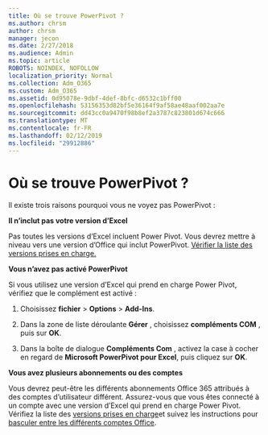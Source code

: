 ```yaml
---
title: Où se trouve PowerPivot ?
ms.author: chrsm
author: chrsm
manager: jecon
ms.date: 2/27/2018
ms.audience: Admin
ms.topic: article
ROBOTS: NOINDEX, NOFOLLOW
localization_priority: Normal
ms.collection: Adm_O365
ms.custom: Adm_O365
ms.assetid: 0d95078e-9dbf-4def-8bfc-d6532c1bff00
ms.openlocfilehash: 53156353d82bf5e36164f9af58ae48aaf002aa7e
ms.sourcegitcommit: dd43cc0a9470f98b8ef2a3787c823801d674c666
ms.translationtype: MT
ms.contentlocale: fr-FR
ms.lasthandoff: 02/12/2019
ms.locfileid: "29912886"
---
```

# <a name="where-is-power-pivot"></a>Où se trouve PowerPivot ?

Il existe trois raisons pourquoi vous ne voyez pas PowerPivot :
  
 **Il n’inclut pas votre version d’Excel**
  
Pas toutes les versions d’Excel incluent Power Pivot. Vous devrez mettre à niveau vers une version d’Office qui inclut PowerPivot. [Vérifier la liste des versions prises en charge.](https://support.office.com/article/aa64e217-4b6e-410b-8337-20b87e1c2a4b.aspx)
  
 **Vous n’avez pas activé PowerPivot**
  
Si vous utilisez une version d’Excel qui prend en charge Power Pivot, vérifiez que le complément est activé :
  
1. Choisissez **fichier** \> **Options** \> **Add-Ins**.
    
2. Dans la zone de liste déroulante **Gérer** , choisissez **compléments COM** , puis sur **OK**.
    
3. Dans la boîte de dialogue **Compléments Com** , activez la case à cocher en regard de **Microsoft PowerPivot pour Excel**, puis cliquez sur **OK**. 
    
 **Vous avez plusieurs abonnements ou des comptes**
  
Vous devrez peut-être les différents abonnements Office 365 attribués à des comptes d’utilisateur différent. Assurez-vous que vous êtes connecté à un compte avec une version d’Excel qui prend en charge Power Pivot. Vérifiez la liste des [versions prises en charge](https://support.office.com/article/aa64e217-4b6e-410b-8337-20b87e1c2a4b.aspx)et suivez les instructions pour [basculer entre les différents comptes Office](https://support.office.com/article/b9582171-fd1f-4284-9846-bdd72bb28426.aspx#BKMK_WebSwitchAccounts).
  

